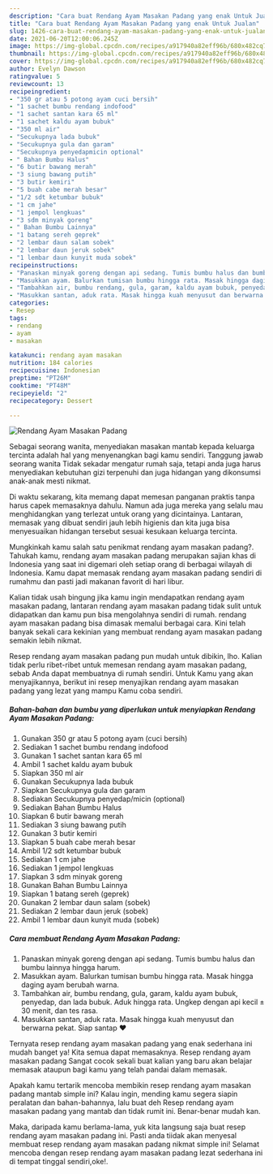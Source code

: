 ```yaml
---
description: "Cara buat Rendang Ayam Masakan Padang yang enak Untuk Jualan"
title: "Cara buat Rendang Ayam Masakan Padang yang enak Untuk Jualan"
slug: 1426-cara-buat-rendang-ayam-masakan-padang-yang-enak-untuk-jualan
date: 2021-06-20T12:00:06.245Z
image: https://img-global.cpcdn.com/recipes/a917940a82eff96b/680x482cq70/rendang-ayam-masakan-padang-foto-resep-utama.jpg
thumbnail: https://img-global.cpcdn.com/recipes/a917940a82eff96b/680x482cq70/rendang-ayam-masakan-padang-foto-resep-utama.jpg
cover: https://img-global.cpcdn.com/recipes/a917940a82eff96b/680x482cq70/rendang-ayam-masakan-padang-foto-resep-utama.jpg
author: Evelyn Dawson
ratingvalue: 5
reviewcount: 13
recipeingredient:
- "350 gr atau 5 potong ayam cuci bersih"
- "1 sachet bumbu rendang indofood"
- "1 sachet santan kara 65 ml"
- "1 sachet kaldu ayam bubuk"
- "350 ml air"
- "Secukupnya lada bubuk"
- "Secukupnya gula dan garam"
- "Secukupnya penyedapmicin optional"
- " Bahan Bumbu Halus"
- "6 butir bawang merah"
- "3 siung bawang putih"
- "3 butir kemiri"
- "5 buah cabe merah besar"
- "1/2 sdt ketumbar bubuk"
- "1 cm jahe"
- "1 jempol lengkuas"
- "3 sdm minyak goreng"
- " Bahan Bumbu Lainnya"
- "1 batang sereh geprek"
- "2 lembar daun salam sobek"
- "2 lembar daun jeruk sobek"
- "1 lembar daun kunyit muda sobek"
recipeinstructions:
- "Panaskan minyak goreng dengan api sedang. Tumis bumbu halus dan bumbu lainnya hingga harum."
- "Masukkan ayam. Balurkan tumisan bumbu hingga rata. Masak hingga daging ayam berubah warna."
- "Tambahkan air, bumbu rendang, gula, garam, kaldu ayam bubuk, penyedap, dan lada bubuk. Aduk hingga rata. Ungkep dengan api kecil ± 30 menit, dan tes rasa."
- "Masukkan santan, aduk rata. Masak hingga kuah menyusut dan berwarna pekat. Siap santap ❤"
categories:
- Resep
tags:
- rendang
- ayam
- masakan

katakunci: rendang ayam masakan 
nutrition: 184 calories
recipecuisine: Indonesian
preptime: "PT26M"
cooktime: "PT48M"
recipeyield: "2"
recipecategory: Dessert

---
```



![Rendang Ayam Masakan Padang](https://img-global.cpcdn.com/recipes/a917940a82eff96b/680x482cq70/rendang-ayam-masakan-padang-foto-resep-utama.jpg)

Sebagai seorang wanita, menyediakan masakan mantab kepada keluarga tercinta adalah hal yang menyenangkan bagi kamu sendiri. Tanggung jawab seorang  wanita Tidak sekadar mengatur rumah saja, tetapi anda juga harus menyediakan kebutuhan gizi terpenuhi dan juga hidangan yang dikonsumsi anak-anak mesti nikmat.

Di waktu  sekarang, kita memang dapat memesan panganan praktis tanpa harus capek memasaknya dahulu. Namun ada juga mereka yang selalu mau menghidangkan yang terlezat untuk orang yang dicintainya. Lantaran, memasak yang dibuat sendiri jauh lebih higienis dan kita juga bisa menyesuaikan hidangan tersebut sesuai kesukaan keluarga tercinta. 



Mungkinkah kamu salah satu penikmat rendang ayam masakan padang?. Tahukah kamu, rendang ayam masakan padang merupakan sajian khas di Indonesia yang saat ini digemari oleh setiap orang di berbagai wilayah di Indonesia. Kamu dapat memasak rendang ayam masakan padang sendiri di rumahmu dan pasti jadi makanan favorit di hari libur.

Kalian tidak usah bingung jika kamu ingin mendapatkan rendang ayam masakan padang, lantaran rendang ayam masakan padang tidak sulit untuk didapatkan dan kamu pun bisa mengolahnya sendiri di rumah. rendang ayam masakan padang bisa dimasak memalui berbagai cara. Kini telah banyak sekali cara kekinian yang membuat rendang ayam masakan padang semakin lebih nikmat.

Resep rendang ayam masakan padang pun mudah untuk dibikin, lho. Kalian tidak perlu ribet-ribet untuk memesan rendang ayam masakan padang, sebab Anda dapat membuatnya di rumah sendiri. Untuk Kamu yang akan menyajikannya, berikut ini resep menyajikan rendang ayam masakan padang yang lezat yang mampu Kamu coba sendiri.

<!--inarticleads1-->

##### Bahan-bahan dan bumbu yang diperlukan untuk menyiapkan Rendang Ayam Masakan Padang:

1. Gunakan 350 gr atau 5 potong ayam (cuci bersih)
1. Sediakan 1 sachet bumbu rendang indofood
1. Gunakan 1 sachet santan kara 65 ml
1. Ambil 1 sachet kaldu ayam bubuk
1. Siapkan 350 ml air
1. Gunakan Secukupnya lada bubuk
1. Siapkan Secukupnya gula dan garam
1. Sediakan Secukupnya penyedap/micin (optional)
1. Sediakan  Bahan Bumbu Halus
1. Siapkan 6 butir bawang merah
1. Sediakan 3 siung bawang putih
1. Gunakan 3 butir kemiri
1. Siapkan 5 buah cabe merah besar
1. Ambil 1/2 sdt ketumbar bubuk
1. Sediakan 1 cm jahe
1. Sediakan 1 jempol lengkuas
1. Siapkan 3 sdm minyak goreng
1. Gunakan  Bahan Bumbu Lainnya
1. Siapkan 1 batang sereh (geprek)
1. Gunakan 2 lembar daun salam (sobek)
1. Sediakan 2 lembar daun jeruk (sobek)
1. Ambil 1 lembar daun kunyit muda (sobek)




<!--inarticleads2-->

##### Cara membuat Rendang Ayam Masakan Padang:

1. Panaskan minyak goreng dengan api sedang. Tumis bumbu halus dan bumbu lainnya hingga harum.
1. Masukkan ayam. Balurkan tumisan bumbu hingga rata. Masak hingga daging ayam berubah warna.
1. Tambahkan air, bumbu rendang, gula, garam, kaldu ayam bubuk, penyedap, dan lada bubuk. Aduk hingga rata. Ungkep dengan api kecil ± 30 menit, dan tes rasa.
1. Masukkan santan, aduk rata. Masak hingga kuah menyusut dan berwarna pekat. Siap santap ❤




Ternyata resep rendang ayam masakan padang yang enak sederhana ini mudah banget ya! Kita semua dapat memasaknya. Resep rendang ayam masakan padang Sangat cocok sekali buat kalian yang baru akan belajar memasak ataupun bagi kamu yang telah pandai dalam memasak.

Apakah kamu tertarik mencoba membikin resep rendang ayam masakan padang mantab simple ini? Kalau ingin, mending kamu segera siapin peralatan dan bahan-bahannya, lalu buat deh Resep rendang ayam masakan padang yang mantab dan tidak rumit ini. Benar-benar mudah kan. 

Maka, daripada kamu berlama-lama, yuk kita langsung saja buat resep rendang ayam masakan padang ini. Pasti anda tiidak akan menyesal membuat resep rendang ayam masakan padang nikmat simple ini! Selamat mencoba dengan resep rendang ayam masakan padang lezat sederhana ini di tempat tinggal sendiri,oke!.

